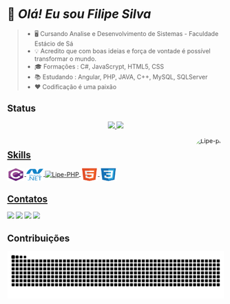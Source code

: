 <h1>👋 <i>Olá! Eu sou Filipe Silva</i></h1>

> - 🖥️ Cursando Analise e Desenvolvimento de Sistemas - Faculdade Estácio de Sá
> - 💡 Acredito que com boas ideias e força de vontade é possível transformar o mundo.
> - 🎓 Formações : C#, JavaScrypt, HTML5, CSS
> - 📚 Estudando :  Angular, PHP, JAVA, C++, MySQL, SQLServer
> - ❤️ Codificação é uma paixão

<h2>Status</h2>
<div align="center" style="display: inline_block">
  <a href="https://github.com/filipe-csilva">
  <img height="180em" src="https://github-readme-stats.vercel.app/api?username=filipe-csilva&show_icons=true&theme=dark&include_all_commits=true&count_private=true"/>  
  <img height="180em" src="https://github-readme-stats.vercel.app/api/top-langs/?username=filipe-csilva&layout=compact&langs_count=7&theme=dark"/>
</div>
<br>
 <img align="right" alt="Lipe-pic" height="150" style="border-radius:50px" src="https://cdn.discordapp.com/attachments/769394667531534386/1078083434158772294/hero_12_img.png?width=676&height=676"><!--https://cdn.discordapp.com/attachments/432013031606583306/1018724347722076170/8083256.png-->
  <h2>Skills</h2>
<div style="display: inline_block">
  <img align="center" alt="Lipe-Csharp" height="30" width="40" src="https://raw.githubusercontent.com/devicons/devicon/master/icons/csharp/csharp-original.svg">
  <img align="center" alt="Lipe-Csharp" height="30" width="40" src="https://raw.githubusercontent.com/devicons/devicon/master/icons/dot-net/dot-net-plain-wordmark.svg">
  <!--<img align="center" alt="Lipe-Js" height="30" width="40" src="https://raw.githubusercontent.com/devicons/devicon/master/icons/javascript/javascript-plain.svg">-->
  <img align="center" alt="Lipe-PHP" height="35" width="35" src="https://cdn.discordapp.com/attachments/432013031606583306/1018675277108363284/com_94184.ico">
  <img align="center" alt="Lipe-HTML" height="30" width="40" src="https://raw.githubusercontent.com/devicons/devicon/master/icons/html5/html5-original.svg">
  <img align="center" alt="Lipe-CSS" height="30" width="40" src="https://raw.githubusercontent.com/devicons/devicon/master/icons/css3/css3-original.svg">
</div>
<!--<h2>Front-End</h2>
<div style="display: inline_block">
  <img align="center" alt="Lipe-HTML" height="30" width="40" src="https://raw.githubusercontent.com/devicons/devicon/master/icons/html5/html5-original.svg">
  <img align="center" alt="Lipe-CSS" height="30" width="40" src="https://raw.githubusercontent.com/devicons/devicon/master/icons/css3/css3-original.svg">
</div>
  <h2>Estudando</h2>
<div style="display: inline_block"><!--<br>-->
  <!--<img align="center" alt="Lipe-Ts" height="30" width="40" src="https://raw.githubusercontent.com/devicons/devicon/master/icons/typescript/typescript-plain.svg">-->
  <!--<img align="center" alt="Lipe-React" height="30" width="40" src="https://raw.githubusercontent.com/devicons/devicon/master/icons/react/react-original.svg">
  <img align="center" alt="Lipe-Angular" height="30" width="40" src="https://github.com/devicons/devicon/blob/master/icons/angularjs/angularjs-original.svg">
  <img align="center" alt="Lipe-Java" height="35" width="35" src="https://raw.githubusercontent.com/devicons/devicon/master/icons/java/java-original.svg">
  <!--<img align="center" alt="Lipe-Python" height="30" width="40" src="https://raw.githubusercontent.com/devicons/devicon/master/icons/python/python-original.svg">
  <img align="center" alt="Lipe-Csharp" height="30" width="40" src="https://raw.githubusercontent.com/devicons/devicon/master/icons/cplusplus/cplusplus-original.svg">
  <img align="center" alt="Lipe-MySql" height="30" width="40" src="https://raw.githubusercontent.com/devicons/devicon/master/icons/mysql/mysql-original.svg">
  <img align="center" alt="Lipe-MSqlServer" height="30" width="30" src="https://www.geekandjob.com/uploads/wiki/43b8c92d2a8fcd2a95ae6bf30c18494dae92467a.png">
</div>-->
<div> 
  <h2>Contatos</h2>
  <!-- <a href="https://www.youtube.com/channel/UC_-uuuZbY0AAt9CViNzvc-Q" target="_blank"><img src="https://img.shields.io/badge/YouTube-FF0000?style=for-the-badge&logo=youtube&logoColor=white" target="_blank"></a>-->
  <a href="https://instagram.com/filipeleasing/" target="_blank"><img src="https://img.shields.io/badge/-Instagram-%23E4405F?style=for-the-badge&logo=instagram&logoColor=white" target="_blank"></a>
 	<!--<a href="https://www.twitch.tv/rafaballerinii" target="_blank"><img src="https://img.shields.io/badge/Twitch-9146FF?style=for-the-badge&logo=twitch&logoColor=white" target="_blank"></a>-->
 <a href="https://discord.gg/FXjhvbCcrQ" target="_blank"><img src="https://img.shields.io/badge/Discord-7289DA?style=for-the-badge&logo=discord&logoColor=white" target="_blank"></a>
  <a href = "mailto:filipepaulocs@gmail.com"><img src="https://img.shields.io/badge/-Gmail-%23333?style=for-the-badge&logo=gmail&logoColor=white" target="_blank"></a>
  <a href="https://www.linkedin.com/in/filipepaulocs" target="_blank"><img src="https://img.shields.io/badge/-LinkedIn-%230077B5?style=for-the-badge&logo=linkedin&logoColor=white" target="_blank"></a> 
 
<h2>Contribuições</h2>
  
  <picture>
  <source media="(prefers-color-scheme: dark)" srcset="https://raw.githubusercontent.com/filipe-csilva/filipe-csilva/output/github-contribution-grid-snake-dark.svg">
  <source media="(prefers-color-scheme: light)" srcset="https://raw.githubusercontent.com/filipe-csilva/filipe-csilva/output/github-contribution-grid-snake.svg">
  <img alt="github contribution grid snake animation" src="https://raw.githubusercontent.com/filipe-csilva/filipe-csilva/output/github-contribution-grid-snake.svg">
  </picture>
 
</div>




